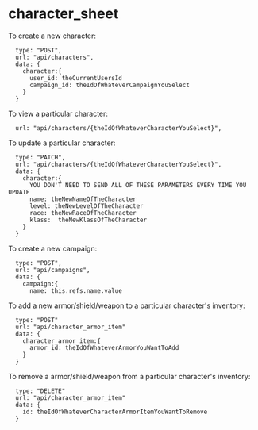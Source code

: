 # character_sheet

To create a new character:

```JSX
  type: "POST",
  url: "api/characters",
  data: {
    character:{
      user_id: theCurrentUsersId
      campaign_id: theIdOfWhateverCampaignYouSelect
    }
  }
```

To view a particular character:

```JSX
  url: "api/characters/{theIdOfWhateverCharacterYouSelect}",
```

To update a particular character:

```JSX
  type: "PATCH",
  url: "api/characters/{theIdOfWhateverCharacterYouSelect}",
  data: {
    character:{
      YOU DON'T NEED TO SEND ALL OF THESE PARAMETERS EVERY TIME YOU UPDATE
      name: theNewNameOfTheCharacter
      level: theNewLevelOfTheCharacter
      race: theNewRaceOfTheCharacter
      klass:  theNewKlassOfTheCharacter
    }
  }
```

To create a new campaign:

```JSX
  type: "POST",
  url: "api/campaigns",
  data: {
    campaign:{
      name: this.refs.name.value
```

To add a new armor/shield/weapon to a particular character's inventory:

```JSX
  type: "POST"
  url: "api/character_armor_item"
  data: {
    character_armor_item:{
      armor_id: theIdOfWhateverArmorYouWantToAdd
    }
  }
```

To remove a armor/shield/weapon from a particular character's inventory:

```JSX
  type: "DELETE"
  url: "api/character_armor_item"
  data: {
    id: theIdOfWhateverCharacterArmorItemYouWantToRemove
  }
```
